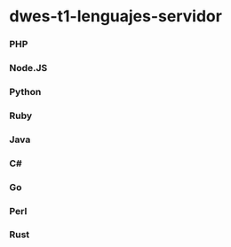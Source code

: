 # dwes-t1-lenguajes-servidor

### PHP

### Node.JS

### Python

### Ruby

### Java

### C#

### Go

### Perl








### Rust
